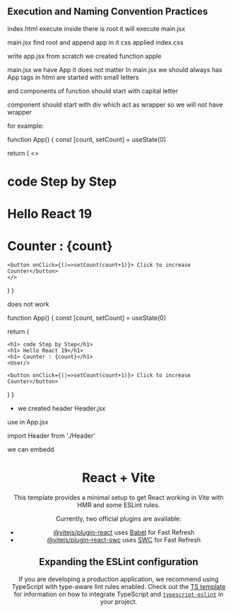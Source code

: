 ## Execution and Naming Convention Practices
index.html execute
inside there is root it will execute main.jsx

main.jsx find root and append app in it
css applied index.css

write app.jsx from scratch we created function apple

main.jsx we have App it does not matter
In main.jsx we should always has App
tags in html are started with small letters

and components of function should start with capital letter

component should start with div which act as wrapper so we will not have wrapper

for example:

function App() {
  const [count, setCount] = useState(0)

  return (
    <>
    <h1> code Step by Step</h1>
    <h1> Hello React 19</h1>
    <h1> Counter : {count}</h1>
    <User/>

    <button onClick={()=>setCount(count+1)}> Click to increase Counter</button>
    </>
  )
}

does not work

function App() {
  const [count, setCount] = useState(0)

  return (

    <h1> code Step by Step</h1>
    <h1> Hello React 19</h1>
    <h1> Counter : {count}</h1>
    <User/>

    <button onClick={()=>setCount(count+1)}> Click to increase Counter</button>

  )
}

- we created header Header.jsx

use in App.jsx

import Header from './Header'

we can embedd

<Header/>



# React + Vite

This template provides a minimal setup to get React working in Vite with HMR and some ESLint rules.

Currently, two official plugins are available:

- [@vitejs/plugin-react](https://github.com/vitejs/vite-plugin-react/blob/main/packages/plugin-react) uses [Babel](https://babeljs.io/) for Fast Refresh
- [@vitejs/plugin-react-swc](https://github.com/vitejs/vite-plugin-react/blob/main/packages/plugin-react-swc) uses [SWC](https://swc.rs/) for Fast Refresh

## Expanding the ESLint configuration

If you are developing a production application, we recommend using TypeScript with type-aware lint rules enabled. Check out the [TS template](https://github.com/vitejs/vite/tree/main/packages/create-vite/template-react-ts) for information on how to integrate TypeScript and [`typescript-eslint`](https://typescript-eslint.io) in your project.
